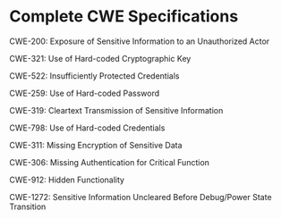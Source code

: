 

# Complete CWE Specifications

CWE-200: Exposure of Sensitive Information to an Unauthorized Actor

CWE-321: Use of Hard-coded Cryptographic Key

CWE-522: Insufficiently Protected Credentials

CWE-259: Use of Hard-coded Password

CWE-319: Cleartext Transmission of Sensitive Information

CWE-798: Use of Hard-coded Credentials

CWE-311: Missing Encryption of Sensitive Data

CWE-306: Missing Authentication for Critical Function

CWE-912: Hidden Functionality

CWE-1272: Sensitive Information Uncleared Before Debug/Power State Transition